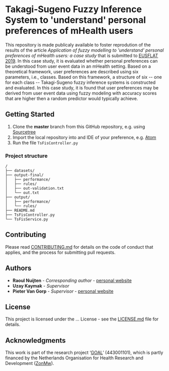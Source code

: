 # Takagi-Sugeno Fuzzy Inference System to 'understand' personal preferences of mHealth users

This repository is made publicaly available to foster reprodution of the results of the article *Application of fuzzy modelling to 'understand' personal preferences of mHealth users: a case study* that is submitted to [EUSFLAT 2019](http://eusflat2019.cz). In this case study, it is evaluated whether personal preferences can be understood from user event data in an mHealth setting. Based on a theoretical framework, user preferences are described using six parameters, i.e., classes. Based on this framework, a structure of six -- one for each class -- Takagi-Sugeno fuzzy inference systems is constructed and evaluated. In this case study, it is found that user preferences may be derived from user event data using fuzzy modeling with accuracy scores that are higher then a random predictor would typically achieve.



## Getting Started
1. Clone the **master** branch from this GitHub repository, e.g. using [Sourcetree](https://www.sourcetreeapp.com)
2. Import the local repository into and IDE of your preference, e.g. [Atom](https://atom.io)
3. Run the file `TsFisController.py`


### Project structure
```
/
├── datasets/
├── output-final/
│   ├── performance/
│   ├── rules/
│   ├── out-validation.txt
│   └── out.txt
├── output/
│   ├── performance/
│   └── rules/
├── README.md
├── TsFisController.py
└── TsFisService.py
```


## Contributing
Please read [CONTRIBUTING.md](CONTRIBUTING.md) for details on the code of conduct that applies, and the process for submitting pull requests.

## Authors
* **Raoul Nuijten** - *Corresponding author* - [personal website](http://www.projectraoul.nl)
* **Uzay Kaymak** - *Supervisor*
* **Pieter Van Gorp** - *Supervisor* - [personal website](http://www.pietervangorp.com)

## License
This project is licensed under the ... License - see the [LICENSE.md](LICENSE.md) file for details.

## Acknowledgments
This work is part of the research project ‘[GOAL](https://healthgoal.eu)’ (443001101), which is partly financed by the Netherlands Organisation for Health Research and Development ([ZonMw](https://www.zonmw.nl/en/)).
